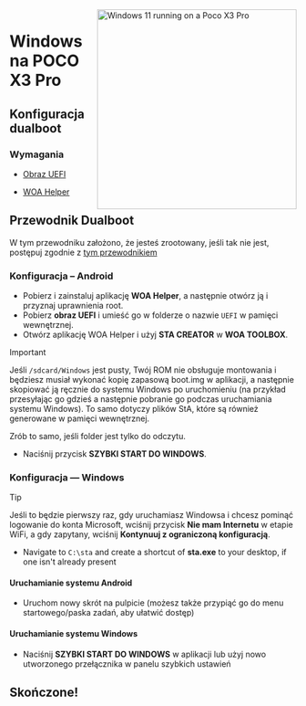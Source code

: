 <img align="right" src="https://github.com/n00b69/woa-vayu/blob/main/vayu.png" width="350" alt="Windows 11 running on a Poco X3 Pro">

# Windows na POCO X3 Pro

## Konfiguracja dualboot

### Wymagania
- [Obraz UEFI](https://github.com/n00b69/woa-vayu/releases/tag/UEFI)

- [WOA Helper](https://github.com/Marius586/WoA-Helper-update/releases/tag/WOA)

## Przewodnik Dualboot
W tym przewodniku założono, że jesteś zrootowany, jeśli tak nie jest, postępuj zgodnie z [tym przewodnikiem](root.md)

### Konfiguracja – Android
- Pobierz i zainstaluj aplikację **WOA Helper**, a następnie otwórz ją i przyznaj uprawnienia root.
- Pobierz **obraz UEFI** i umieść go w folderze o nazwie `UEFI` w pamięci wewnętrznej.
- Otwórz aplikację WOA Helper i użyj **STA CREATOR** w **WOA TOOLBOX**.
> [!Important]
> Jeśli `/sdcard/Windows` jest pusty, Twój ROM nie obsługuje montowania i będziesz musiał wykonać kopię zapasową boot.img w aplikacji, a następnie skopiować ją ręcznie do systemu Windows po uruchomieniu (na przykład przesyłając go gdzieś a następnie pobranie go podczas uruchamiania systemu Windows). To samo dotyczy plików StA, które są również generowane w pamięci wewnętrznej.
>
> Zrób to samo, jeśli folder jest tylko do odczytu.
- Naciśnij przycisk **SZYBKI START DO WINDOWS**.

### Konfiguracja — Windows
> [!Tip]
> Jeśli to będzie pierwszy raz, gdy uruchamiasz Windowsa i chcesz pominąć logowanie do konta Microsoft, wciśnij przycisk **Nie mam Internetu** w etapie WiFi, a gdy zapytany, wciśnij **Kontynuuj z ograniczoną konfiguracją**.
- Navigate to `C:\sta` and create a shortcut of **sta.exe** to your desktop, if one isn't already present

#### Uruchamianie systemu Android
- Uruchom nowy skrót na pulpicie (możesz także przypiąć go do menu startowego/paska zadań, aby ułatwić dostęp)

#### Uruchamianie systemu Windows
- Naciśnij **SZYBKI START DO WINDOWS** w aplikacji lub użyj nowo utworzonego przełącznika w panelu szybkich ustawień
  
## Skończone!
















